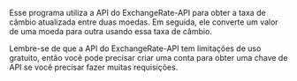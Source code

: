 Esse programa utiliza a API do ExchangeRate-API para obter a taxa de câmbio atualizada entre duas moedas. Em seguida, ele converte um valor de uma moeda para outra usando essa taxa de câmbio.

Lembre-se de que a API do ExchangeRate-API tem limitações de uso gratuito, então você pode precisar criar uma conta para obter uma chave de API se você precisar fazer muitas requisições.
